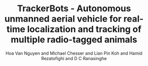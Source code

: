 ---
layout: pub
title: TrackerBots - Autonomous unmanned aerial vehicle for real-time localization and tracking of multiple radio-tagged animals
author: Hoa Van Nguyen and Michael Chesser and Lian Pin Koh and Hamid Rezatofighi and D C Ranasinghe
paper_link: https://onlinelibrary.wiley.com/doi/abs/10.1002/rob.21857
year: 2019
publisher: Journal of Field Robotics
comments: true
category: blog
---